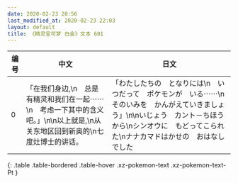 ```yaml
---
date: 2020-02-23 20:56
last_modified_at: 2020-02-23 22:03
layout: default
title: 《精灵宝可梦 白金》文本 601
---
```

| 编号 | 中文 | 日文 |
| ---- | ---- | ---- |
| 0 | 「在我们身边,\n　总是有精灵和我们在一起⋯⋯\n　考虑一下其中的含义吧。」\n\n以上就是,\n从关东地区回到新奥的\n七度灶博士的讲话。 | 「わたしたちの　となりには\n　いつだって　ポケモンが　いる⋯⋯\n　そのいみを　かんがえていきましょう」\n\nいじょう　カント－ちほう　から\nシンオウに　もどってこられた\nナナカマドはかせの　おはなし　でした |
{: .table .table-bordered .table-hover .xz-pokemon-text .xz-pokemon-text-Pt }